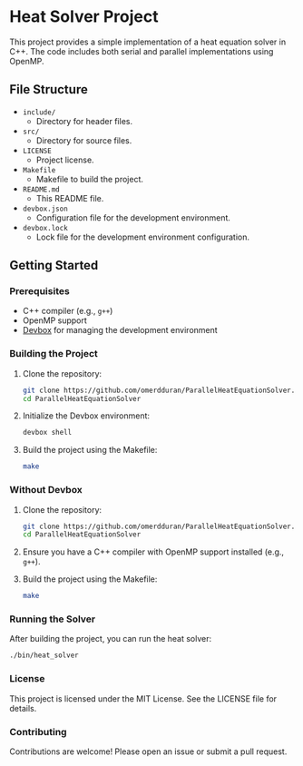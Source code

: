 # Heat Solver Project

This project provides a simple implementation of a heat equation solver in C++. The code includes both serial and parallel implementations using OpenMP.

## File Structure

- `include/`
    - Directory for header files.
- `src/`
    - Directory for source files.
- `LICENSE`
    - Project license.
- `Makefile`
    - Makefile to build the project.
- `README.md`
    - This README file.
- `devbox.json`
    - Configuration file for the development environment.
- `devbox.lock`
    - Lock file for the development environment configuration.

## Getting Started

### Prerequisites

- C++ compiler (e.g., `g++`)
- OpenMP support
- [Devbox](https://www.jetpack.io/devbox/) for managing the development environment

### Building the Project

1. Clone the repository:
    ```bash
    git clone https://github.com/omerdduran/ParallelHeatEquationSolver.git
    cd ParallelHeatEquationSolver
    ```

2. Initialize the Devbox environment:
    ```bash
    devbox shell
    ```

3. Build the project using the Makefile:
    ```bash
    make
    ```

### Without Devbox

1. Clone the repository:
    ```bash
    git clone https://github.com/omerdduran/ParallelHeatEquationSolver.git
    cd ParallelHeatEquationSolver
    ```

2. Ensure you have a C++ compiler with OpenMP support installed (e.g., `g++`).

3. Build the project using the Makefile:
    ```bash
    make
    ```
### Running the Solver

After building the project, you can run the heat solver:

```bash
./bin/heat_solver
```

### License

This project is licensed under the MIT License. See the LICENSE file for details.

### Contributing

Contributions are welcome! Please open an issue or submit a pull request.
